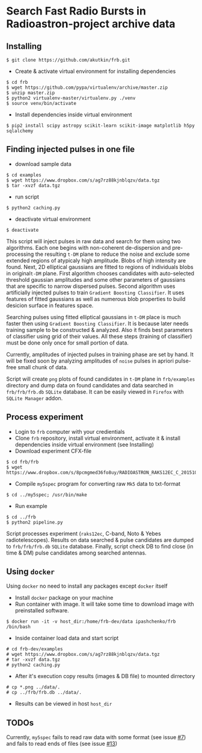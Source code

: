 # Search Fast Radio Bursts in Radioastron-project archive data

## Installing

```
$ git clone https://github.com/akutkin/frb.git
```
- Create & activate virtual environment for installing dependencies
```
$ cd frb
$ wget https://github.com/pypa/virtualenv/archive/master.zip
$ unzip master.zip
$ python2 virtualenv-master/virtualenv.py ./venv
$ source venv/bin/activate
```
- Install dependencies inside virtual environment
```
$ pip2 install scipy astropy scikit-learn scikit-image matplotlib h5py sqlalchemy
```

## Finding injected pulses in one file

- download sample data
```
$ cd examples
$ wget https://www.dropbox.com/s/ag7rz88kjnblqzv/data.tgz
$ tar -xvzf data.tgz
```
- run  script
```
$ python2 caching.py
```

- deactivate virtual environment
```
$ deactivate
```
This script will inject pulses in raw data and search for them using two algorithms. Each one begins with non-coherent de-dispersion and pre-processing the resulting ``t-DM`` plane to reduce the noise and exclude some extended regions of atypicaly high amplitude. Blobs of high intensity are found. Next, 2D elliptical gaussians are fitted to regions of individuals blobs in original``t-DM`` plane. First algorithm chooses candidates with auto-selected threshold gaussian amplitudes and some other parameters of gaussians that are specific to narrow dispersed pulses. Second algorithm uses artificially injected pulses to train ``Gradient Boosting Classifier``. It uses features of fitted gaussians as well as numerous blob properties to build desicion surface in features space.


Searching pulses using fitted elliptical gaussians in ``t-DM`` place is much faster then using ``Gradient Boosting Classifier``. It is because later needs training sample to be constructed & analyzed. Also it finds best parameters of
classifier using grid of their values. All these steps (training of classifier) must be done only once for small portion of data. 


Currently, amplitudes of injected pulses in training phase are set by hand. It will be fixed soon by analyzing amplitudes of `noise` pulses in apriori pulse-free small chunk of data.

Script will create ``png`` plots of found candidates in ``t-DM`` plane in ``frb/examples`` directory and dump data on found candidates and data searched in ``frb/frb/frb.db`` ``SQLite`` database.  It can be easily viewed in ``Firefox`` with ``SQLite Manager`` addon.

## Process experiment
- Login to ``frb`` computer with your credientials
- Clone ``frb`` repository, install virtual environment, activate it & install dependencies inside virtual environment (see Installing)
- Download experiment CFX-file
```
$ cd frb/frb
$ wget https://www.dropbox.com/s/8pcmgmed36fo8uy/RADIOASTRON_RAKS12EC_C_20151030T210000_ASC_V1.cfx
```
- Compile ``my5spec`` program for converting raw ``Mk5`` data to txt-format
```
$ cd ../my5spec; /usr/bin/make
```
- Run example
```
$ cd ../frb
$ python2 pipeline.py
```
Script processes experiment (``raks12ec``, C-band, Noto & Yebes radiotelescopes). Results on data searched & pulse candidates are dumped to ``frb/frb/frb.db`` ``SQLite`` database. Finally, script check DB to find close (in time & DM) pulse candidates among searched antennas.

## Using ``docker``

Using ``docker`` no need to install any packages except ``docker`` itself

- Install ``docker`` package on your machine
- Run container with image. It will take some time to download image with preinstalled software.
```
$ docker run -it -v host_dir:/home/frb-dev/data ipashchenko/frb /bin/bash
```
- Inside container load data and start script
```
# cd frb-dev/examples
# wget https://www.dropbox.com/s/ag7rz88kjnblqzv/data.tgz
# tar -xvzf data.tgz
# python2 caching.py
```
- After it's execution copy results (images & DB file) to mounted dirrectory
```
# cp *.png ../data/.
# cp ../frb/frb.db ../data/.
```
- Results can be viewed in host ``host_dir``

## TODOs
Currently, ``my5spec`` fails to read raw data with some format (see issue [#7](https://github.com/akutkin/frb/issues/7)) and fails to read ends of files (see issue [#13](https://github.com/akutkin/frb/issues/13))
